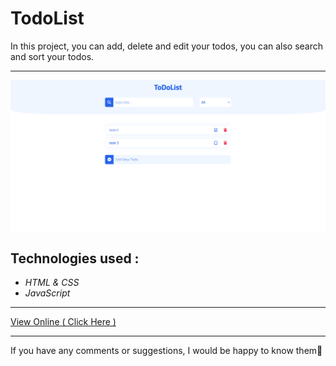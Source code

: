 # TodoList
In this project, you can add, delete and edit your todos, you can also search and sort your todos.

---

![](/TodoListProjectView.PNG)

## Technologies used : 
* *HTML & CSS*
* *JavaScript*

---

[View Online ( Click Here )](https://bahartodolist.netlify.app/)

---
If you have any comments or suggestions, I would be happy to know them🙏
